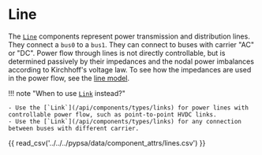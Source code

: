 # Line

The [`Line`](/api/components/types/lines) components represent power transmission and distribution lines. They connect a `bus0` to a `bus1`. They can connect to buses with carrier "AC" or "DC". Power flow through lines is not directly controllable, but is determined passively by their impedances and the nodal power imbalances according to Kirchhoff's voltage law. To see how the impedances are used in the power flow, see the [line model](/user-guide/power-flow/#line-model).

!!! note "When to use [`Link`](/api/components/types/links) instead?"

    - Use the [`Link`](/api/components/types/links) for power lines with controllable power flow, such as point-to-point HVDC links.
    - Use the [`Link`](/api/components/types/links) for any connection between buses with different carrier.


{{ read_csv('../../../pypsa/data/component_attrs/lines.csv') }}